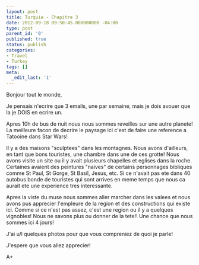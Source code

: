 ```yaml
---
layout: post
title: Turquie - Chapitre 3
date: 2012-09-18 09:50:45.000000000 -04:00
type: post
parent_id: '0'
published: true
status: publish
categories:
- Travel
- Turkey
tags: []
meta:
  _edit_last: '1'
---
```

Bonjour tout le monde,

Je pensais n'ecrire que 3 emails, une par semaine, mais je dois avouer que la je DOIS en ecrire un.

Apres 10h de bus de nuit nous nous sommes reveilles sur une autre planete! La meilleure facon de decrire le paysage ici c'est de faire une reference a Tatooine dans Star Wars!

Il y a des maisons "sculptees" dans les montagnes. Nous avons d'ailleurs, en tant que bons touristes, une chambre dans une de ces grotte! Nous avons visite un site ou il y avait plusieurs chapelles et eglises dans la roche. Certaines avaient des peintures "naives" de certains personnages bibliques comme St Paul, St Gorge, St Basil, Jesus, etc. Si ce n'avait pas ete dans 40 autobus bonde de touristes qui sont arrives en meme temps que nous ca aurait ete une experience tres interessante.

Apres la viste du muse nous sommes aller marcher dans les valees et nous avons pus apprecier l'empleure de la region et des constructions qui existe ici. Comme si ce n'est pas assez, c'est une region ou il y a quelques vignobles! Nous ne savons plus ou donner de la tete!! Une chance que nous sommes ici 4 jours!

J'ai u/l quelques photos pour que vous compreniez de quoi je parle!

J'espere que vous allez apprecier!

A+
